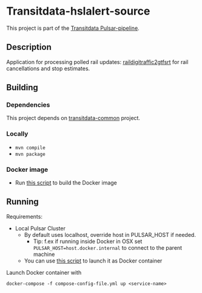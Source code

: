 # Transitdata-hslalert-source

This project is part of the [Transitdata Pulsar-pipeline](https://github.com/HSLdevcom/transitdata).

## Description

Application for processing polled rail updates: [raildigitraffic2gtfsrt](https://github.com/HSLdevcom/raildigitraffic2gtfsrt) for rail cancellations and stop estimates.

## Building

### Dependencies

This project depends on [transitdata-common](https://github.com/HSLdevcom/transitdata-common) project.

### Locally

- ```mvn compile```
- ```mvn package```

### Docker image

- Run [this script](build-image.sh) to build the Docker image


## Running

Requirements:
- Local Pulsar Cluster
  - By default uses localhost, override host in PULSAR_HOST if needed.
    - Tip: f.ex if running inside Docker in OSX set `PULSAR_HOST=host.docker.internal` to connect to the parent machine
  - You can use [this script](https://github.com/HSLdevcom/transitdata/blob/master/bin/pulsar/pulsar-up.sh) to launch it as Docker container

Launch Docker container with

```docker-compose -f compose-config-file.yml up <service-name>```